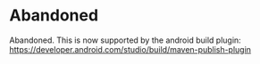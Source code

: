 # Abandoned

Abandoned. This is now supported by the android build plugin: https://developer.android.com/studio/build/maven-publish-plugin


